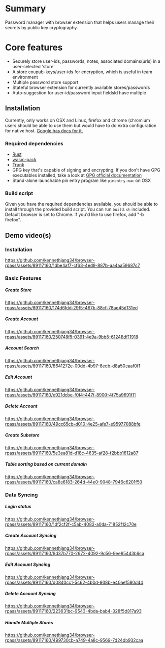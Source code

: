 # Summary

Password manager with browser extension that helps users manage their secrets by public key cryptography.

# Core features

- Securely store user-ids, passwords, notes, associated domains(urls) in a user-selected 'store'
- A store coupub-keys/user-ids for encryption, which is useful in team environment
- Multiple password store support
- Stateful browser extension for currently available stores/passwords
- Auto-suggestion for user-id/password input fieldsld have multiple 

## Installation

Currently, only works on OSX and Linux, firefox and chrome (chromium users should be able to use them but would have to do extra configuration for native host. [Google has docs for it.](https://developer.chrome.com/docs/extensions/develop/concepts/native-messaging)

### Required dependencies

- [Rust](https://www.rust-lang.org/tools/install)
- [wasm-pack](https://github.com/rustwasm/wasm-pack)
- [Trunk](https://trunkrs.dev/)
- GPG key that's capable of signing and encrypting. If you don't have GPG executables installed, take a look at [GPG official documentation](https://gnupg.org/documentation/index.html)
- Stand-alone launchable pin entry program like `pinentry-mac` on OSX

### Build script

Given you have the required dependencies available, you should be able to install through the provided build script. You can run `build.sh` included.
Default browser is set to Chrome. If you'd like to use firefox, add "-b firefox".


## Demo video(s)

### Installation
https://github.com/kennethjang34/browser-rpass/assets/89117160/1dbe4af7-cf63-4ed9-887b-aa4aa59687c7

### Basic Features

##### Create Store
https://github.com/kennethjang34/browser-rpass/assets/89117160/174d6fdd-29f5-467b-88cf-78ae45d131ed
##### Create Account
https://github.com/kennethjang34/browser-rpass/assets/89117160/250748f5-0391-4e9a-9bb5-61248df11918
##### Account Search
https://github.com/kennethjang34/browser-rpass/assets/89117160/8641272e-00dd-4b97-8edb-d8a50eaaf0f1
##### Edit Account
https://github.com/kennethjang34/browser-rpass/assets/89117160/e921dcbe-f0f4-447f-8900-4f75a9691f11
##### Delete Account
https://github.com/kennethjang34/browser-rpass/assets/89117160/49cc65cb-d010-4e25-afe7-e95977088bfe
##### Create Substore
https://github.com/kennethjang34/browser-rpass/assets/89117160/5e3ea81d-d18c-4635-af28-f2bbb1612a87
##### Table sorting based on current domain
https://github.com/kennethjang34/browser-rpass/assets/89117160/ca8e6183-264d-44e0-9048-7946c6201f50

### Data Syncing

##### Login status
https://github.com/kennethjang34/browser-rpass/assets/89117160/1df2cf2f-c5ab-4083-a0da-71852f12c70e
##### Create Account Syncing
https://github.com/kennethjang34/browser-rpass/assets/89117160/9d37b770-2672-4092-9d56-9ee85443b6ca
##### Edit Account Syncing
https://github.com/kennethjang34/browser-rpass/assets/89117160/d0840cc1-5c62-4b0d-908b-e40aef580d44
##### Delete Account Syncing
https://github.com/kennethjang34/browser-rpass/assets/89117160/223931bc-9543-4bda-bab4-328f5d817a93
##### Handle Multiple Stores
https://github.com/kennethjang34/browser-rpass/assets/89117160/499730cb-a749-4a8c-9569-7d24db932caa
